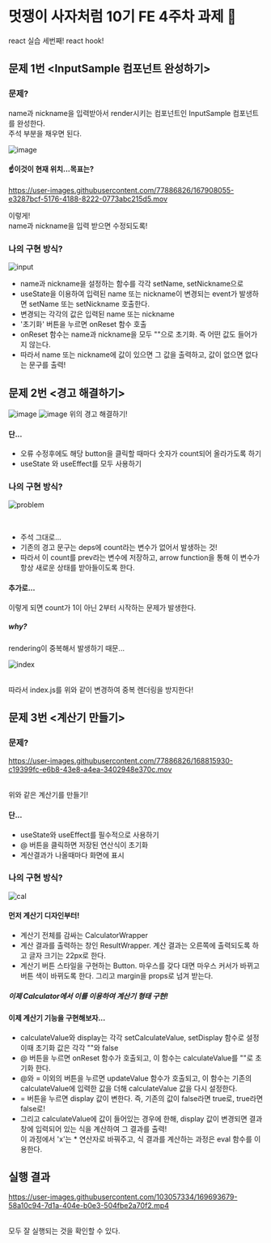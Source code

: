 # 멋쟁이 사자처럼 10기 FE 4주차 과제 🦁
react 실습 세번째!
react hook!

## 문제 1번 <InputSample 컴포넌트 완성하기>
### 문제?
 name과 nickname을 입력받아서 render시키는 컴포넌트인 InputSample 컴포넌트를 완성한다.<br>
 주석 부분을 채우면 된다.
 

![image](https://user-images.githubusercontent.com/77886826/167907952-0b89c5e1-db78-40c0-90f6-8e2ee8b54d88.png)

#### :point_up:이것이 현재 위치...목표는?

https://user-images.githubusercontent.com/77886826/167908055-e3287bcf-5176-4188-8222-0773abc215d5.mov

이렇게!<br>
name과 nickname을 입력 받으면 수정되도록!

### 나의 구현 방식?
![input](https://user-images.githubusercontent.com/103057334/174482845-348019a7-cb08-48ad-83a8-f264f150b2af.png)
- name과 nickname을 설정하는 함수를 각각 setName, setNickname으로
- useState을 이용하여 입력된 name 또는 nickname이 변경되는 event가 발생하면 setName 또는 setNickname 호출한다.
- 변경되는 각각의 값은 입력된 name 또는 nickname
- '초기화' 버튼을 누르면 onReset 함수 호출
- onReset 함수는 name과 nickname을 모두 ""으로 초기화. 즉 어떤 값도 들어가지 않는다.
- 따라서 name 또는 nickname에 값이 있으면 그 값을 출력하고, 값이 없으면 없다는 문구를 출력!


## 문제 2번 <경고 해결하기>
![image](https://user-images.githubusercontent.com/77886826/167908932-02e6913b-02e6-4774-8939-43125eb32082.png)
![image](https://user-images.githubusercontent.com/77886826/167909006-f5dfa5c9-b7b2-49c9-a71f-16db78a9dd4f.png)
위의 경고 해결하기!

#### 단...
 - 오류 수정후에도 해당 button을 클릭할 때마다 숫자가 count되어 올라가도록 하기
 - useState 와 useEffect를 모두 사용하기

### 나의 구현 방식?
![problem](https://user-images.githubusercontent.com/103057334/174483353-e7847116-70c2-4208-a924-1d1a6a762194.png)

<br>

- 주석 그대로...
- 기존의 경고 문구는 deps에 count라는 변수가 없어서 발생하는 것!
- 따라서 이 count를 prev라는 변수에 저장하고, arrow function을 통해 이 변수가 항상 새로운 상태를 받아들이도록 한다.

#### 추가로...
이렇게 되면 count가 1이 아닌 2부터 시작하는 문제가 발생한다.

##### why?
rendering이 중복해서 발생하기 때문...<br>

![index](https://user-images.githubusercontent.com/103057334/174483599-40ba5044-9520-4d7d-a039-1d02b830065b.png)

<br>따라서 index.js를 위와 같이 변경하여 중복 렌더링을 방지한다!


## 문제 3번 <계산기 만들기>
### 문제?

https://user-images.githubusercontent.com/77886826/168815930-c19399fc-e6b8-43e8-a4ea-3402948e370c.mov

<br>위와 같은 계산기를 만들기!

#### 단...
 - useState와 useEffect를 필수적으로 사용하기
 - @ 버튼을 클릭하면 저장된 연산식이 초기화
 - 계산결과가 나올때마다 화면에 표시

### 나의 구현 방식?

![cal](https://user-images.githubusercontent.com/103057334/174483932-a9c787cf-1468-412a-bfac-ff1463ab9bba.png)

#### 먼저 계산기 디자인부터!
- 계산기 전체를 감싸는 CalculatorWrapper
- 계산 결과를 출력하는 창인 ResultWrapper. 계산 결과는 오른쪽에 출력되도록 하고 글자 크기는 22px로 한다.
- 계산기 버튼 스타일을 구현하는 Button. 마우스를 갖다 대면 마우스 커서가 바뀌고 버튼 색이 바뀌도록 한다. 그리고 margin을 props로 넘겨 받는다.

##### 이제 Calculator에서 이를 이용하여 계산기 형태 구현!

#### 이제 계산기 기능을 구현해보자...
- calculateValue와 display는 각각 setCalculateValue, setDisplay 함수로 설정<br>
  이때 초기화 값은 각각 ""와 false
- @ 버튼을 누르면 onReset 함수가 호출되고, 이 함수는 calculateValue를 ""로 초기화 한다.
- @와 = 이외의 버튼을 누르면 updateValue 함수가 호출되고, 이 함수는 기존의 calculateValue에 입력한 값을 더해 calculateValue 값을 다시 설정한다.
- = 버튼을 누르면 display 값이 변한다. 즉, 기존의 값이 false라면 true로, true라면 false로!
- 그리고 calculateValue에 값이 들어있는 경우에 한해, display 값이 변경되면 결과 창에 입력되어 있는 식을 계산하여 그 결과를 출력!<br>
  이 과정에서 'x'는 * 연산자로 바꿔주고, 식 결과를 계산하는 과정은 eval 함수를 이용한다.

## 실행 결과


https://user-images.githubusercontent.com/103057334/169693679-58a10c94-7d1a-404e-b0e3-504fbe2a70f2.mp4

<br> 모두 잘 실행되는 것을 확인할 수 있다.
